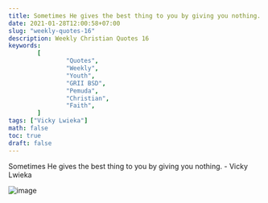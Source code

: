 ```yaml
---
title: Sometimes He gives the best thing to you by giving you nothing.
date: 2021-01-28T12:00:58+07:00
slug: "weekly-quotes-16"
description: Weekly Christian Quotes 16
keywords:
        [
                "Quotes",
                "Weekly",
                "Youth",
                "GRII BSD",
                "Pemuda",
                "Christian",
                "Faith",
        ]
tags: ["Vicky Lwieka"]
math: false
toc: true
draft: false
---
```


Sometimes He gives the best thing to you by giving you nothing. - Vicky Lwieka

![image](/images/quotes/20210128.jpeg)

